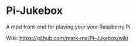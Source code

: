 # Pi-Jukebox
A mpd front-end for playing your your Raspberry Pi

Wiki: https://github.com/mark-me/Pi-Jukebox/wiki
